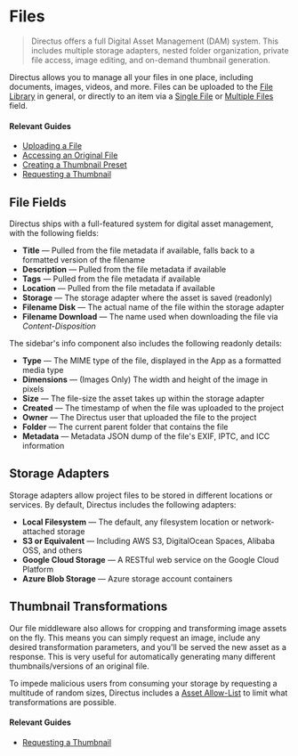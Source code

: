 # Files

> Directus offers a full Digital Asset Management (DAM) system. This includes multiple storage adapters, nested folder
> organization, private file access, image editing, and on-demand thumbnail generation.

Directus allows you to manage all your files in one place, including documents, images, videos, and more. Files can be
uploaded to the [File Library](/concepts/application/#file-library) in general, or directly to an item via a
[Single File](/guides/field-types/single-file) or [Multiple Files](/guides/field-types/multiple-files) field.

#### Relevant Guides

- [Uploading a File](/guides/files/#uploading-a-file)
- [Accessing an Original File](/guides/files/#accessing-an-original-file)
- [Creating a Thumbnail Preset](/guides/files/#creating-a-thumbnail-preset)
- [Requesting a Thumbnail](/guides/files/#requesting-a-thumbnail)

## File Fields

Directus ships with a full-featured system for digital asset management, with the following fields:

- **Title** — Pulled from the file metadata if available, falls back to a formatted version of the filename
- **Description** — Pulled from the file metadata if available
- **Tags** — Pulled from the file metadata if available
- **Location** — Pulled from the file metadata if available
- **Storage** — The storage adapter where the asset is saved (readonly)
- **Filename Disk** — The actual name of the file within the storage adapter
- **Filename Download** — The name used when downloading the file via _Content-Disposition_

The sidebar's info component also includes the following readonly details:

- **Type** — The MIME type of the file, displayed in the App as a formatted media type
- **Dimensions** — (Images Only) The width and height of the image in pixels
- **Size** — The file-size the asset takes up within the storage adapter
- **Created** — The timestamp of when the file was uploaded to the project
- **Owner** — The Directus user that uploaded the file to the project
- **Folder** — The current parent folder that contains the file
- **Metadata** — Metadata JSON dump of the file's EXIF, IPTC, and ICC information

## Storage Adapters

Storage adapters allow project files to be stored in different locations or services. By default, Directus includes the
following adapters:

- **Local Filesystem** — The default, any filesystem location or network-attached storage
- **S3 or Equivalent** — Including AWS S3, DigitalOcean Spaces, Alibaba OSS, and others
- **Google Cloud Storage** — A RESTful web service on the Google Cloud Platform
- **Azure Blob Storage** — Azure storage account containers

## Thumbnail Transformations

Our file middleware also allows for cropping and transforming image assets on the fly. This means you can simply request
an image, include any desired transformation parameters, and you'll be served the new asset as a response. This is very
useful for automatically generating many different thumbnails/versions of an original file.

To impede malicious users from consuming your storage by requesting a multitude of random sizes, Directus includes a
[Asset Allow-List](/guides/files/#creating-thumbnail-presets) to limit what transformations are possible.

#### Relevant Guides

- [Requesting a Thumbnail](/guides/files/#requesting-a-thumbnail)
